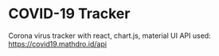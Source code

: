 # COVID-19 Tracker

Corona virus tracker with react, chart.js, material UI
API used: https://covid19.mathdro.id/api
